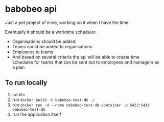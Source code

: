 # babobeo api

Just a pet project of mine, working on it when I have the time.

Eventually it should be a worktime scheduler.
- Organisations should be added
- Teams could be added to organisations
- Employees to teams
- And based on several criteria the api will be able to create time schedules for teams that can be sent out to employees and managers as a plan

## To run locally

1. cd etc
2. run `docker build -t babobeo-test-db ./`
3. run `docker run -d --name babobeo-test-db-container -p 5432:5432 babobeo-test-db`
4. run the application itself